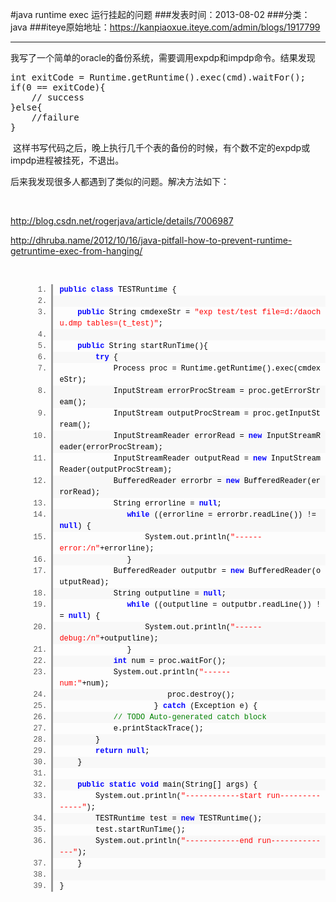 #java runtime exec 运行挂起的问题
###发表时间：2013-08-02
###分类：java
###iteye原始地址：<a href="https://kanpiaoxue.iteye.com/admin/blogs/1917799" target="_blank">https://kanpiaoxue.iteye.com/admin/blogs/1917799</a>

---

<div class="iteye-blog-content-contain" style="font-size: 14px;"> 
 <p>我写了一个简单的oracle的备份系统，需要调用expdp和impdp命令。结果发现</p> 
 <pre name="code" class="java">int exitCode = Runtime.getRuntime().exec(cmd).waitFor();
if(0 == exitCode){
    // success
}else{
    //failure
}</pre> 
 <p>&nbsp;这样书写代码之后，晚上执行几千个表的备份的时候，有个数不定的expdp或impdp进程被挂死，不退出。</p> 
 <p>后来我发现很多人都遇到了类似的问题。解决方法如下：</p> 
 <p>&nbsp;</p> 
 <p><a href="http://blog.csdn.net/rogerjava/article/details/7006987">http://blog.csdn.net/rogerjava/article/details/7006987</a></p> 
 <p><a href="http://dhruba.name/2012/10/16/java-pitfall-how-to-prevent-runtime-getruntime-exec-from-hanging/">http://dhruba.name/2012/10/16/java-pitfall-how-to-prevent-runtime-getruntime-exec-from-hanging/</a></p> 
 <p>&nbsp;</p> 
 <ol class="dp-j" style="border: none; color: #5c5c5c; font-family: Consolas, 'Courier New', Courier, mono, serif; font-size: 12px; line-height: 26px; margin-bottom: 1px !important; margin-left: 45px !important;" start="1"> 
  <li class="alt" style="border-style: none none none solid; border-left-width: 3px; border-left-color: #999999; color: inherit; line-height: 18px; margin-bottom: 0px !important; margin-left: 0px !important; padding-right: 3px !important; padding-left: 10px !important;"><span style="margin: 0px; padding: 0px; border: none; color: black; background-color: inherit;"><span class="keyword" style="margin: 0px; padding: 0px; border: none; color: blue; background-color: inherit; font-weight: bold;">public</span><span style="margin: 0px; padding: 0px; border: none; background-color: inherit;">&nbsp;</span><span class="keyword" style="margin: 0px; padding: 0px; border: none; color: blue; background-color: inherit; font-weight: bold;">class</span><span style="margin: 0px; padding: 0px; border: none; background-color: inherit;">&nbsp;TESTRuntime&nbsp;{&nbsp;&nbsp;</span></span></li> 
  <li style="border-style: none none none solid; border-left-width: 3px; border-left-color: #999999; background-color: #f8f8f8; color: #555555; line-height: 18px; margin-bottom: 0px !important; margin-left: 0px !important; padding-right: 3px !important; padding-left: 10px !important;"><span style="margin: 0px; padding: 0px; border: none; color: black; background-color: inherit;">&nbsp;&nbsp;&nbsp;&nbsp;&nbsp;&nbsp;</span></li> 
  <li class="alt" style="border-style: none none none solid; border-left-width: 3px; border-left-color: #999999; color: inherit; line-height: 18px; margin-bottom: 0px !important; margin-left: 0px !important; padding-right: 3px !important; padding-left: 10px !important;"><span style="margin: 0px; padding: 0px; border: none; color: black; background-color: inherit;">&nbsp;&nbsp;&nbsp;&nbsp;<span class="keyword" style="margin: 0px; padding: 0px; border: none; color: blue; background-color: inherit; font-weight: bold;">public</span><span style="margin: 0px; padding: 0px; border: none; background-color: inherit;">&nbsp;String&nbsp;cmdexeStr&nbsp;=&nbsp;</span><span class="string" style="margin: 0px; padding: 0px; border: none; color: red; background-color: inherit;">"exp&nbsp;test/test&nbsp;file=d:/daochu.dmp&nbsp;tables=(t_test)"</span><span style="margin: 0px; padding: 0px; border: none; background-color: inherit;">;&nbsp;&nbsp;</span></span></li> 
  <li style="border-style: none none none solid; border-left-width: 3px; border-left-color: #999999; background-color: #f8f8f8; color: #555555; line-height: 18px; margin-bottom: 0px !important; margin-left: 0px !important; padding-right: 3px !important; padding-left: 10px !important;"><span style="margin: 0px; padding: 0px; border: none; color: black; background-color: inherit;">&nbsp;&nbsp;&nbsp;&nbsp;&nbsp;&nbsp;</span></li> 
  <li class="alt" style="border-style: none none none solid; border-left-width: 3px; border-left-color: #999999; color: inherit; line-height: 18px; margin-bottom: 0px !important; margin-left: 0px !important; padding-right: 3px !important; padding-left: 10px !important;"><span style="margin: 0px; padding: 0px; border: none; color: black; background-color: inherit;">&nbsp;&nbsp;&nbsp;&nbsp;<span class="keyword" style="margin: 0px; padding: 0px; border: none; color: blue; background-color: inherit; font-weight: bold;">public</span><span style="margin: 0px; padding: 0px; border: none; background-color: inherit;">&nbsp;String&nbsp;startRunTime(){&nbsp;&nbsp;</span></span></li> 
  <li style="border-style: none none none solid; border-left-width: 3px; border-left-color: #999999; background-color: #f8f8f8; color: #555555; line-height: 18px; margin-bottom: 0px !important; margin-left: 0px !important; padding-right: 3px !important; padding-left: 10px !important;"><span style="margin: 0px; padding: 0px; border: none; color: black; background-color: inherit;">&nbsp;&nbsp;&nbsp;&nbsp;&nbsp;&nbsp;&nbsp;&nbsp;<span class="keyword" style="margin: 0px; padding: 0px; border: none; color: blue; background-color: inherit; font-weight: bold;">try</span><span style="margin: 0px; padding: 0px; border: none; background-color: inherit;">&nbsp;{&nbsp;&nbsp;</span></span></li> 
  <li class="alt" style="border-style: none none none solid; border-left-width: 3px; border-left-color: #999999; color: inherit; line-height: 18px; margin-bottom: 0px !important; margin-left: 0px !important; padding-right: 3px !important; padding-left: 10px !important;"><span style="margin: 0px; padding: 0px; border: none; color: black; background-color: inherit;">&nbsp;&nbsp;&nbsp;&nbsp;&nbsp;&nbsp;&nbsp;&nbsp;&nbsp;&nbsp;&nbsp;&nbsp;Process&nbsp;proc&nbsp;=&nbsp;Runtime.getRuntime().exec(cmdexeStr);&nbsp;&nbsp;</span></li> 
  <li style="border-style: none none none solid; border-left-width: 3px; border-left-color: #999999; background-color: #f8f8f8; color: #555555; line-height: 18px; margin-bottom: 0px !important; margin-left: 0px !important; padding-right: 3px !important; padding-left: 10px !important;"><span style="margin: 0px; padding: 0px; border: none; color: black; background-color: inherit;">&nbsp;&nbsp;&nbsp;&nbsp;&nbsp;&nbsp;&nbsp;&nbsp;&nbsp;&nbsp;&nbsp;&nbsp;InputStream&nbsp;errorProcStream&nbsp;=&nbsp;proc.getErrorStream();&nbsp;&nbsp;</span></li> 
  <li class="alt" style="border-style: none none none solid; border-left-width: 3px; border-left-color: #999999; color: inherit; line-height: 18px; margin-bottom: 0px !important; margin-left: 0px !important; padding-right: 3px !important; padding-left: 10px !important;"><span style="margin: 0px; padding: 0px; border: none; color: black; background-color: inherit;">&nbsp;&nbsp;&nbsp;&nbsp;&nbsp;&nbsp;&nbsp;&nbsp;&nbsp;&nbsp;&nbsp;&nbsp;InputStream&nbsp;outputProcStream&nbsp;=&nbsp;proc.getInputStream();&nbsp;&nbsp;</span></li> 
  <li style="border-style: none none none solid; border-left-width: 3px; border-left-color: #999999; background-color: #f8f8f8; color: #555555; line-height: 18px; margin-bottom: 0px !important; margin-left: 0px !important; padding-right: 3px !important; padding-left: 10px !important;"><span style="margin: 0px; padding: 0px; border: none; color: black; background-color: inherit;">&nbsp;&nbsp;&nbsp;&nbsp;&nbsp;&nbsp;&nbsp;&nbsp;&nbsp;&nbsp;&nbsp;&nbsp;InputStreamReader&nbsp;errorRead&nbsp;=&nbsp;<span class="keyword" style="margin: 0px; padding: 0px; border: none; color: blue; background-color: inherit; font-weight: bold;">new</span><span style="margin: 0px; padding: 0px; border: none; background-color: inherit;">&nbsp;InputStreamReader(errorProcStream);&nbsp;&nbsp;</span></span></li> 
  <li class="alt" style="border-style: none none none solid; border-left-width: 3px; border-left-color: #999999; color: inherit; line-height: 18px; margin-bottom: 0px !important; margin-left: 0px !important; padding-right: 3px !important; padding-left: 10px !important;"><span style="margin: 0px; padding: 0px; border: none; color: black; background-color: inherit;">&nbsp;&nbsp;&nbsp;&nbsp;&nbsp;&nbsp;&nbsp;&nbsp;&nbsp;&nbsp;&nbsp;&nbsp;InputStreamReader&nbsp;outputRead&nbsp;=&nbsp;<span class="keyword" style="margin: 0px; padding: 0px; border: none; color: blue; background-color: inherit; font-weight: bold;">new</span><span style="margin: 0px; padding: 0px; border: none; background-color: inherit;">&nbsp;InputStreamReader(outputProcStream);&nbsp;&nbsp;</span></span></li> 
  <li style="border-style: none none none solid; border-left-width: 3px; border-left-color: #999999; background-color: #f8f8f8; color: #555555; line-height: 18px; margin-bottom: 0px !important; margin-left: 0px !important; padding-right: 3px !important; padding-left: 10px !important;"><span style="margin: 0px; padding: 0px; border: none; color: black; background-color: inherit;">&nbsp;&nbsp;&nbsp;&nbsp;&nbsp;&nbsp;&nbsp;&nbsp;&nbsp;&nbsp;&nbsp;&nbsp;BufferedReader&nbsp;errorbr&nbsp;=&nbsp;<span class="keyword" style="margin: 0px; padding: 0px; border: none; color: blue; background-color: inherit; font-weight: bold;">new</span><span style="margin: 0px; padding: 0px; border: none; background-color: inherit;">&nbsp;BufferedReader(errorRead);&nbsp;&nbsp;</span></span></li> 
  <li class="alt" style="border-style: none none none solid; border-left-width: 3px; border-left-color: #999999; color: inherit; line-height: 18px; margin-bottom: 0px !important; margin-left: 0px !important; padding-right: 3px !important; padding-left: 10px !important;"><span style="margin: 0px; padding: 0px; border: none; color: black; background-color: inherit;">&nbsp;&nbsp;&nbsp;&nbsp;&nbsp;&nbsp;&nbsp;&nbsp;&nbsp;&nbsp;&nbsp;&nbsp;String&nbsp;errorline&nbsp;=&nbsp;<span class="keyword" style="margin: 0px; padding: 0px; border: none; color: blue; background-color: inherit; font-weight: bold;">null</span><span style="margin: 0px; padding: 0px; border: none; background-color: inherit;">;&nbsp;&nbsp;</span></span></li> 
  <li style="border-style: none none none solid; border-left-width: 3px; border-left-color: #999999; background-color: #f8f8f8; color: #555555; line-height: 18px; margin-bottom: 0px !important; margin-left: 0px !important; padding-right: 3px !important; padding-left: 10px !important;"><span style="margin: 0px; padding: 0px; border: none; color: black; background-color: inherit;">&nbsp;&nbsp;&nbsp;&nbsp;&nbsp;&nbsp;&nbsp;&nbsp;&nbsp;&nbsp;&nbsp;&nbsp;&nbsp;&nbsp;&nbsp;<span class="keyword" style="margin: 0px; padding: 0px; border: none; color: blue; background-color: inherit; font-weight: bold;">while</span><span style="margin: 0px; padding: 0px; border: none; background-color: inherit;">&nbsp;((errorline&nbsp;=&nbsp;errorbr.readLine())&nbsp;!=&nbsp;</span><span class="keyword" style="margin: 0px; padding: 0px; border: none; color: blue; background-color: inherit; font-weight: bold;">null</span><span style="margin: 0px; padding: 0px; border: none; background-color: inherit;">)&nbsp;{&nbsp;&nbsp;</span></span></li> 
  <li class="alt" style="border-style: none none none solid; border-left-width: 3px; border-left-color: #999999; color: inherit; line-height: 18px; margin-bottom: 0px !important; margin-left: 0px !important; padding-right: 3px !important; padding-left: 10px !important;"><span style="margin: 0px; padding: 0px; border: none; color: black; background-color: inherit;">&nbsp;&nbsp;&nbsp;&nbsp;&nbsp;&nbsp;&nbsp;&nbsp;&nbsp;&nbsp;&nbsp;&nbsp;&nbsp;&nbsp;&nbsp;&nbsp;&nbsp;&nbsp;&nbsp;System.out.println(<span class="string" style="margin: 0px; padding: 0px; border: none; color: red; background-color: inherit;">"------error:/n"</span><span style="margin: 0px; padding: 0px; border: none; background-color: inherit;">+errorline);&nbsp;&nbsp;</span></span></li> 
  <li style="border-style: none none none solid; border-left-width: 3px; border-left-color: #999999; background-color: #f8f8f8; color: #555555; line-height: 18px; margin-bottom: 0px !important; margin-left: 0px !important; padding-right: 3px !important; padding-left: 10px !important;"><span style="margin: 0px; padding: 0px; border: none; color: black; background-color: inherit;">&nbsp;&nbsp;&nbsp;&nbsp;&nbsp;&nbsp;&nbsp;&nbsp;&nbsp;&nbsp;&nbsp;&nbsp;&nbsp;&nbsp;&nbsp;}&nbsp;&nbsp;</span></li> 
  <li class="alt" style="border-style: none none none solid; border-left-width: 3px; border-left-color: #999999; color: inherit; line-height: 18px; margin-bottom: 0px !important; margin-left: 0px !important; padding-right: 3px !important; padding-left: 10px !important;"><span style="margin: 0px; padding: 0px; border: none; color: black; background-color: inherit;">&nbsp;&nbsp;&nbsp;&nbsp;&nbsp;&nbsp;&nbsp;&nbsp;&nbsp;&nbsp;&nbsp;&nbsp;BufferedReader&nbsp;outputbr&nbsp;=&nbsp;<span class="keyword" style="margin: 0px; padding: 0px; border: none; color: blue; background-color: inherit; font-weight: bold;">new</span><span style="margin: 0px; padding: 0px; border: none; background-color: inherit;">&nbsp;BufferedReader(outputRead);&nbsp;&nbsp;</span></span></li> 
  <li style="border-style: none none none solid; border-left-width: 3px; border-left-color: #999999; background-color: #f8f8f8; color: #555555; line-height: 18px; margin-bottom: 0px !important; margin-left: 0px !important; padding-right: 3px !important; padding-left: 10px !important;"><span style="margin: 0px; padding: 0px; border: none; color: black; background-color: inherit;">&nbsp;&nbsp;&nbsp;&nbsp;&nbsp;&nbsp;&nbsp;&nbsp;&nbsp;&nbsp;&nbsp;&nbsp;String&nbsp;outputline&nbsp;=&nbsp;<span class="keyword" style="margin: 0px; padding: 0px; border: none; color: blue; background-color: inherit; font-weight: bold;">null</span><span style="margin: 0px; padding: 0px; border: none; background-color: inherit;">;&nbsp;&nbsp;</span></span></li> 
  <li class="alt" style="border-style: none none none solid; border-left-width: 3px; border-left-color: #999999; color: inherit; line-height: 18px; margin-bottom: 0px !important; margin-left: 0px !important; padding-right: 3px !important; padding-left: 10px !important;"><span style="margin: 0px; padding: 0px; border: none; color: black; background-color: inherit;">&nbsp;&nbsp;&nbsp;&nbsp;&nbsp;&nbsp;&nbsp;&nbsp;&nbsp;&nbsp;&nbsp;&nbsp;&nbsp;&nbsp;&nbsp;<span class="keyword" style="margin: 0px; padding: 0px; border: none; color: blue; background-color: inherit; font-weight: bold;">while</span><span style="margin: 0px; padding: 0px; border: none; background-color: inherit;">&nbsp;((outputline&nbsp;=&nbsp;outputbr.readLine())&nbsp;!=&nbsp;</span><span class="keyword" style="margin: 0px; padding: 0px; border: none; color: blue; background-color: inherit; font-weight: bold;">null</span><span style="margin: 0px; padding: 0px; border: none; background-color: inherit;">)&nbsp;{&nbsp;&nbsp;</span></span></li> 
  <li style="border-style: none none none solid; border-left-width: 3px; border-left-color: #999999; background-color: #f8f8f8; color: #555555; line-height: 18px; margin-bottom: 0px !important; margin-left: 0px !important; padding-right: 3px !important; padding-left: 10px !important;"><span style="margin: 0px; padding: 0px; border: none; color: black; background-color: inherit;">&nbsp;&nbsp;&nbsp;&nbsp;&nbsp;&nbsp;&nbsp;&nbsp;&nbsp;&nbsp;&nbsp;&nbsp;&nbsp;&nbsp;&nbsp;&nbsp;&nbsp;&nbsp;&nbsp;System.out.println(<span class="string" style="margin: 0px; padding: 0px; border: none; color: red; background-color: inherit;">"------debug:/n"</span><span style="margin: 0px; padding: 0px; border: none; background-color: inherit;">+outputline);&nbsp;&nbsp;</span></span></li> 
  <li class="alt" style="border-style: none none none solid; border-left-width: 3px; border-left-color: #999999; color: inherit; line-height: 18px; margin-bottom: 0px !important; margin-left: 0px !important; padding-right: 3px !important; padding-left: 10px !important;"><span style="margin: 0px; padding: 0px; border: none; color: black; background-color: inherit;">&nbsp;&nbsp;&nbsp;&nbsp;&nbsp;&nbsp;&nbsp;&nbsp;&nbsp;&nbsp;&nbsp;&nbsp;&nbsp;&nbsp;&nbsp;}&nbsp;&nbsp;</span></li> 
  <li style="border-style: none none none solid; border-left-width: 3px; border-left-color: #999999; background-color: #f8f8f8; color: #555555; line-height: 18px; margin-bottom: 0px !important; margin-left: 0px !important; padding-right: 3px !important; padding-left: 10px !important;"><span style="margin: 0px; padding: 0px; border: none; color: black; background-color: inherit;">&nbsp;&nbsp;&nbsp;&nbsp;&nbsp;&nbsp;&nbsp;&nbsp;&nbsp;&nbsp;&nbsp;&nbsp;<span class="keyword" style="margin: 0px; padding: 0px; border: none; color: blue; background-color: inherit; font-weight: bold;">int</span><span style="margin: 0px; padding: 0px; border: none; background-color: inherit;">&nbsp;num&nbsp;=&nbsp;proc.waitFor();&nbsp;&nbsp;</span></span></li> 
  <li class="alt" style="border-style: none none none solid; border-left-width: 3px; border-left-color: #999999; color: inherit; line-height: 18px; margin-bottom: 0px !important; margin-left: 0px !important; padding-right: 3px !important; padding-left: 10px !important;"><span style="margin: 0px; padding: 0px; border: none; color: black; background-color: inherit;">&nbsp;&nbsp;&nbsp;&nbsp;&nbsp;&nbsp;&nbsp;&nbsp;&nbsp;&nbsp;&nbsp;&nbsp;System.out.println(<span class="string" style="margin: 0px; padding: 0px; border: none; color: red; background-color: inherit;">"------num:"</span><span style="margin: 0px; padding: 0px; border: none; background-color: inherit;">+num);&nbsp;&nbsp;&nbsp;&nbsp;&nbsp;&nbsp;&nbsp;&nbsp;&nbsp;&nbsp;&nbsp;&nbsp;&nbsp;&nbsp;&nbsp;&nbsp;&nbsp;&nbsp;&nbsp;&nbsp;&nbsp;&nbsp;&nbsp;&nbsp;&nbsp;&nbsp;</span></span></li> 
  <li style="border-style: none none none solid; border-left-width: 3px; border-left-color: #999999; background-color: #f8f8f8; color: #555555; line-height: 18px; margin-bottom: 0px !important; margin-left: 0px !important; padding-right: 3px !important; padding-left: 10px !important;"><span style="margin: 0px; padding: 0px; border: none; color: black; background-color: inherit;">&nbsp;&nbsp;&nbsp;&nbsp;&nbsp;&nbsp;&nbsp;&nbsp;&nbsp;&nbsp;&nbsp;&nbsp;&nbsp;&nbsp;&nbsp;&nbsp;&nbsp;&nbsp;&nbsp;&nbsp;&nbsp;&nbsp;&nbsp;&nbsp;proc.destroy();&nbsp;&nbsp;&nbsp;</span></li> 
  <li class="alt" style="border-style: none none none solid; border-left-width: 3px; border-left-color: #999999; color: inherit; line-height: 18px; margin-bottom: 0px !important; margin-left: 0px !important; padding-right: 3px !important; padding-left: 10px !important;"><span style="margin: 0px; padding: 0px; border: none; color: black; background-color: inherit;">&nbsp;&nbsp;&nbsp;&nbsp;&nbsp;&nbsp;&nbsp;&nbsp;&nbsp;&nbsp;&nbsp;&nbsp;&nbsp;&nbsp;&nbsp;&nbsp;&nbsp;&nbsp;&nbsp;&nbsp;&nbsp;}&nbsp;<span class="keyword" style="margin: 0px; padding: 0px; border: none; color: blue; background-color: inherit; font-weight: bold;">catch</span><span style="margin: 0px; padding: 0px; border: none; background-color: inherit;">&nbsp;(Exception&nbsp;e)&nbsp;{&nbsp;&nbsp;</span></span></li> 
  <li style="border-style: none none none solid; border-left-width: 3px; border-left-color: #999999; background-color: #f8f8f8; color: #555555; line-height: 18px; margin-bottom: 0px !important; margin-left: 0px !important; padding-right: 3px !important; padding-left: 10px !important;"><span style="margin: 0px; padding: 0px; border: none; color: black; background-color: inherit;">&nbsp;&nbsp;&nbsp;&nbsp;&nbsp;&nbsp;&nbsp;&nbsp;&nbsp;&nbsp;&nbsp;&nbsp;<span class="comment" style="margin: 0px; padding: 0px; border: none; color: #008200; background-color: inherit;">//&nbsp;TODO&nbsp;Auto-generated&nbsp;catch&nbsp;block</span><span style="margin: 0px; padding: 0px; border: none; background-color: inherit;">&nbsp;&nbsp;</span></span></li> 
  <li class="alt" style="border-style: none none none solid; border-left-width: 3px; border-left-color: #999999; color: inherit; line-height: 18px; margin-bottom: 0px !important; margin-left: 0px !important; padding-right: 3px !important; padding-left: 10px !important;"><span style="margin: 0px; padding: 0px; border: none; color: black; background-color: inherit;">&nbsp;&nbsp;&nbsp;&nbsp;&nbsp;&nbsp;&nbsp;&nbsp;&nbsp;&nbsp;&nbsp;&nbsp;e.printStackTrace();&nbsp;&nbsp;</span></li> 
  <li style="border-style: none none none solid; border-left-width: 3px; border-left-color: #999999; background-color: #f8f8f8; color: #555555; line-height: 18px; margin-bottom: 0px !important; margin-left: 0px !important; padding-right: 3px !important; padding-left: 10px !important;"><span style="margin: 0px; padding: 0px; border: none; color: black; background-color: inherit;">&nbsp;&nbsp;&nbsp;&nbsp;&nbsp;&nbsp;&nbsp;&nbsp;}&nbsp;&nbsp;</span></li> 
  <li class="alt" style="border-style: none none none solid; border-left-width: 3px; border-left-color: #999999; color: inherit; line-height: 18px; margin-bottom: 0px !important; margin-left: 0px !important; padding-right: 3px !important; padding-left: 10px !important;"><span style="margin: 0px; padding: 0px; border: none; color: black; background-color: inherit;">&nbsp;&nbsp;&nbsp;&nbsp;&nbsp;&nbsp;&nbsp;&nbsp;<span class="keyword" style="margin: 0px; padding: 0px; border: none; color: blue; background-color: inherit; font-weight: bold;">return</span><span style="margin: 0px; padding: 0px; border: none; background-color: inherit;">&nbsp;</span><span class="keyword" style="margin: 0px; padding: 0px; border: none; color: blue; background-color: inherit; font-weight: bold;">null</span><span style="margin: 0px; padding: 0px; border: none; background-color: inherit;">;&nbsp;&nbsp;</span></span></li> 
  <li style="border-style: none none none solid; border-left-width: 3px; border-left-color: #999999; background-color: #f8f8f8; color: #555555; line-height: 18px; margin-bottom: 0px !important; margin-left: 0px !important; padding-right: 3px !important; padding-left: 10px !important;"><span style="margin: 0px; padding: 0px; border: none; color: black; background-color: inherit;">&nbsp;&nbsp;&nbsp;&nbsp;}&nbsp;&nbsp;</span></li> 
  <li class="alt" style="border-style: none none none solid; border-left-width: 3px; border-left-color: #999999; color: inherit; line-height: 18px; margin-bottom: 0px !important; margin-left: 0px !important; padding-right: 3px !important; padding-left: 10px !important;"><span style="margin: 0px; padding: 0px; border: none; color: black; background-color: inherit;">&nbsp;&nbsp;&nbsp;&nbsp;&nbsp;&nbsp;</span></li> 
  <li style="border-style: none none none solid; border-left-width: 3px; border-left-color: #999999; background-color: #f8f8f8; color: #555555; line-height: 18px; margin-bottom: 0px !important; margin-left: 0px !important; padding-right: 3px !important; padding-left: 10px !important;"><span style="margin: 0px; padding: 0px; border: none; color: black; background-color: inherit;">&nbsp;&nbsp;&nbsp;&nbsp;<span class="keyword" style="margin: 0px; padding: 0px; border: none; color: blue; background-color: inherit; font-weight: bold;">public</span><span style="margin: 0px; padding: 0px; border: none; background-color: inherit;">&nbsp;</span><span class="keyword" style="margin: 0px; padding: 0px; border: none; color: blue; background-color: inherit; font-weight: bold;">static</span><span style="margin: 0px; padding: 0px; border: none; background-color: inherit;">&nbsp;</span><span class="keyword" style="margin: 0px; padding: 0px; border: none; color: blue; background-color: inherit; font-weight: bold;">void</span><span style="margin: 0px; padding: 0px; border: none; background-color: inherit;">&nbsp;main(String[]&nbsp;args)&nbsp;{&nbsp;&nbsp;&nbsp;</span></span></li> 
  <li class="alt" style="border-style: none none none solid; border-left-width: 3px; border-left-color: #999999; color: inherit; line-height: 18px; margin-bottom: 0px !important; margin-left: 0px !important; padding-right: 3px !important; padding-left: 10px !important;"><span style="margin: 0px; padding: 0px; border: none; color: black; background-color: inherit;">&nbsp;&nbsp;&nbsp;&nbsp;&nbsp;&nbsp;&nbsp;&nbsp;System.out.println(<span class="string" style="margin: 0px; padding: 0px; border: none; color: red; background-color: inherit;">"------------start&nbsp;run--------------"</span><span style="margin: 0px; padding: 0px; border: none; background-color: inherit;">);&nbsp;&nbsp;</span></span></li> 
  <li style="border-style: none none none solid; border-left-width: 3px; border-left-color: #999999; background-color: #f8f8f8; color: #555555; line-height: 18px; margin-bottom: 0px !important; margin-left: 0px !important; padding-right: 3px !important; padding-left: 10px !important;"><span style="margin: 0px; padding: 0px; border: none; color: black; background-color: inherit;">&nbsp;&nbsp;&nbsp;&nbsp;&nbsp;&nbsp;&nbsp;&nbsp;TESTRuntime&nbsp;test&nbsp;=&nbsp;<span class="keyword" style="margin: 0px; padding: 0px; border: none; color: blue; background-color: inherit; font-weight: bold;">new</span><span style="margin: 0px; padding: 0px; border: none; background-color: inherit;">&nbsp;TESTRuntime();&nbsp;&nbsp;</span></span></li> 
  <li class="alt" style="border-style: none none none solid; border-left-width: 3px; border-left-color: #999999; color: inherit; line-height: 18px; margin-bottom: 0px !important; margin-left: 0px !important; padding-right: 3px !important; padding-left: 10px !important;"><span style="margin: 0px; padding: 0px; border: none; color: black; background-color: inherit;">&nbsp;&nbsp;&nbsp;&nbsp;&nbsp;&nbsp;&nbsp;&nbsp;test.startRunTime();&nbsp;&nbsp;</span></li> 
  <li style="border-style: none none none solid; border-left-width: 3px; border-left-color: #999999; background-color: #f8f8f8; color: #555555; line-height: 18px; margin-bottom: 0px !important; margin-left: 0px !important; padding-right: 3px !important; padding-left: 10px !important;"><span style="margin: 0px; padding: 0px; border: none; color: black; background-color: inherit;">&nbsp;&nbsp;&nbsp;&nbsp;&nbsp;&nbsp;&nbsp;&nbsp;System.out.println(<span class="string" style="margin: 0px; padding: 0px; border: none; color: red; background-color: inherit;">"------------end&nbsp;run--------------"</span><span style="margin: 0px; padding: 0px; border: none; background-color: inherit;">);&nbsp;&nbsp;</span></span></li> 
  <li class="alt" style="border-style: none none none solid; border-left-width: 3px; border-left-color: #999999; color: inherit; line-height: 18px; margin-bottom: 0px !important; margin-left: 0px !important; padding-right: 3px !important; padding-left: 10px !important;"><span style="margin: 0px; padding: 0px; border: none; color: black; background-color: inherit;">&nbsp;&nbsp;&nbsp;&nbsp;}&nbsp;&nbsp;</span></li> 
  <li style="border-style: none none none solid; border-left-width: 3px; border-left-color: #999999; background-color: #f8f8f8; color: #555555; line-height: 18px; margin-bottom: 0px !important; margin-left: 0px !important; padding-right: 3px !important; padding-left: 10px !important;"><span style="margin: 0px; padding: 0px; border: none; color: black; background-color: inherit;">&nbsp;&nbsp;</span></li> 
  <li class="alt" style="border-style: none none none solid; border-left-width: 3px; border-left-color: #999999; color: inherit; line-height: 18px; margin-bottom: 0px !important; margin-left: 0px !important; padding-right: 3px !important; padding-left: 10px !important;"><span style="margin: 0px; padding: 0px; border: none; color: black; background-color: inherit;">} &nbsp;</span></li> 
 </ol> 
</div>